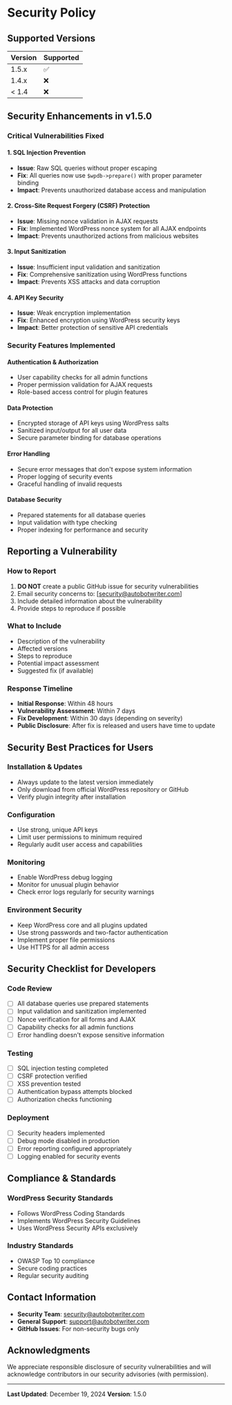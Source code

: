 # Security Policy

## Supported Versions

| Version | Supported          |
| ------- | ------------------ |
| 1.5.x   | :white_check_mark: |
| 1.4.x   | :x:                |
| < 1.4   | :x:                |

## Security Enhancements in v1.5.0

### Critical Vulnerabilities Fixed

#### 1. SQL Injection Prevention
- **Issue**: Raw SQL queries without proper escaping
- **Fix**: All queries now use `$wpdb->prepare()` with proper parameter binding
- **Impact**: Prevents unauthorized database access and manipulation

#### 2. Cross-Site Request Forgery (CSRF) Protection
- **Issue**: Missing nonce validation in AJAX requests
- **Fix**: Implemented WordPress nonce system for all AJAX endpoints
- **Impact**: Prevents unauthorized actions from malicious websites

#### 3. Input Sanitization
- **Issue**: Insufficient input validation and sanitization
- **Fix**: Comprehensive sanitization using WordPress functions
- **Impact**: Prevents XSS attacks and data corruption

#### 4. API Key Security
- **Issue**: Weak encryption implementation
- **Fix**: Enhanced encryption using WordPress security keys
- **Impact**: Better protection of sensitive API credentials

### Security Features Implemented

#### Authentication & Authorization
- User capability checks for all admin functions
- Proper permission validation for AJAX requests
- Role-based access control for plugin features

#### Data Protection
- Encrypted storage of API keys using WordPress salts
- Sanitized input/output for all user data
- Secure parameter binding for database operations

#### Error Handling
- Secure error messages that don't expose system information
- Proper logging of security events
- Graceful handling of invalid requests

#### Database Security
- Prepared statements for all database queries
- Input validation with type checking
- Proper indexing for performance and security

## Reporting a Vulnerability

### How to Report
1. **DO NOT** create a public GitHub issue for security vulnerabilities
2. Email security concerns to: [security@autobotwriter.com]
3. Include detailed information about the vulnerability
4. Provide steps to reproduce if possible

### What to Include
- Description of the vulnerability
- Affected versions
- Steps to reproduce
- Potential impact assessment
- Suggested fix (if available)

### Response Timeline
- **Initial Response**: Within 48 hours
- **Vulnerability Assessment**: Within 7 days
- **Fix Development**: Within 30 days (depending on severity)
- **Public Disclosure**: After fix is released and users have time to update

## Security Best Practices for Users

### Installation & Updates
- Always update to the latest version immediately
- Only download from official WordPress repository or GitHub
- Verify plugin integrity after installation

### Configuration
- Use strong, unique API keys
- Limit user permissions to minimum required
- Regularly audit user access and capabilities

### Monitoring
- Enable WordPress debug logging
- Monitor for unusual plugin behavior
- Check error logs regularly for security warnings

### Environment Security
- Keep WordPress core and all plugins updated
- Use strong passwords and two-factor authentication
- Implement proper file permissions
- Use HTTPS for all admin access

## Security Checklist for Developers

### Code Review
- [ ] All database queries use prepared statements
- [ ] Input validation and sanitization implemented
- [ ] Nonce verification for all forms and AJAX
- [ ] Capability checks for all admin functions
- [ ] Error handling doesn't expose sensitive information

### Testing
- [ ] SQL injection testing completed
- [ ] CSRF protection verified
- [ ] XSS prevention tested
- [ ] Authentication bypass attempts blocked
- [ ] Authorization checks functioning

### Deployment
- [ ] Security headers implemented
- [ ] Debug mode disabled in production
- [ ] Error reporting configured appropriately
- [ ] Logging enabled for security events

## Compliance & Standards

### WordPress Security Standards
- Follows WordPress Coding Standards
- Implements WordPress Security Guidelines
- Uses WordPress Security APIs exclusively

### Industry Standards
- OWASP Top 10 compliance
- Secure coding practices
- Regular security auditing

## Contact Information

- **Security Team**: security@autobotwriter.com
- **General Support**: support@autobotwriter.com
- **GitHub Issues**: For non-security bugs only

## Acknowledgments

We appreciate responsible disclosure of security vulnerabilities and will acknowledge contributors in our security advisories (with permission).

---

**Last Updated**: December 19, 2024
**Version**: 1.5.0
